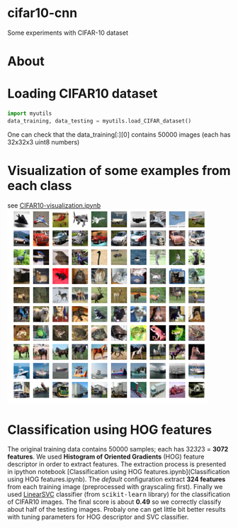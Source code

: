 # cifar10-cnn
Some experiments with CIFAR-10 dataset

# About

# Loading CIFAR10 dataset
```python
import myutils
data_training, data_testing = myutils.load_CIFAR_dataset()
```
One can check that the data_training[:][0] contains 50000 images (each has 32x32x3 uint8 numbers)


# Visualization of some examples from each class
see [CIFAR10-visualization.ipynb](CIFAR10-visualization.ipynb)
<img src="img/cifar10-examples.png" width="450" alt="10 random examples from each class in CIFAR10 dataset">

# Classification using HOG features
The original training data contains 50000 samples; each has 32*32*3 = **3072 features**.
We used **Histogram of Oriented Gradients** (HOG) feature descriptor in order to extract features.
The extraction process is presented in ipython notebook [Classification using HOG features.ipynb](Classification using HOG features.ipynb).
The *default* configuration extract **324 features** from each training image (preprocessed with grayscaling first). 
Finally we used [LinearSVC](http://scikit-learn.org/stable/modules/generated/sklearn.svm.LinearSVC.html) classifier (from <tt>scikit-learn</tt> library) for the classification of CIFAR10 images.
The final score is about **0.49** so we correctly classify about half of the testing images.
Probaly one can get little bit better results with tuning parameters for HOG descriptor and SVC classifier.

